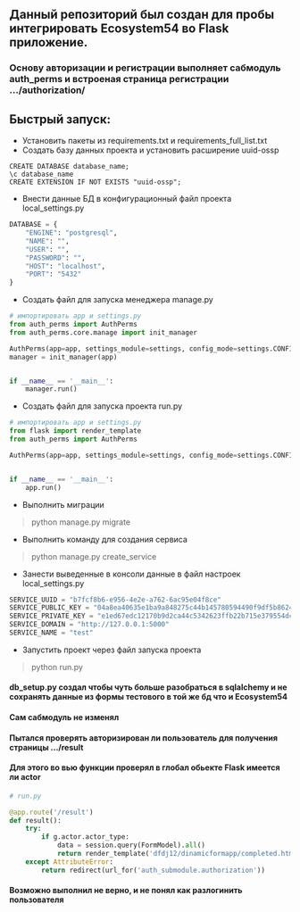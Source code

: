 ## Данный репозиторий был создан для пробы интегрировать Ecosystem54 во Flask приложение.

### Основу авторизации и регистрации выполняет сабмодуль auth_perms и встроеная страница регистрации .../authorization/
## Быстрый запуск:
* Установить пакеты из requirements.txt и requirements_full_list.txt
* Создать базу данных проекта и установить расширение uuid-ossp 
```postgresql
CREATE DATABASE database_name;
\c database_name
CREATE EXTENSION IF NOT EXISTS "uuid-ossp";
```
* Внести данные БД в конфигурационный файл проекта local_settings.py 
```python
DATABASE = {
    "ENGINE": "postgresql",
    "NAME": "",
    "USER": "",
    "PASSWORD": "",
    "HOST": "localhost",
    "PORT": "5432"
}
```
* Создать файл для запуска менеджера manage.py 
```python
# импортировать app и settings.py
from auth_perms import AuthPerms
from auth_perms.core.manage import init_manager

AuthPerms(app=app, settings_module=settings, config_mode=settings.CONFIG_MODE, is_manager=True)
manager = init_manager(app)


if __name__ == '__main__':
    manager.run()
```
* Создать файл для запуска проекта run.py 
```python
# импортировать app и settings.py
from flask import render_template
from auth_perms import AuthPerms

AuthPerms(app=app, settings_module=settings, config_mode=settings.CONFIG_MODE)


if __name__ == '__main__':
    app.run()
```
* Выполнить миграции
> python manage.py migrate
* Выполнить команду для создания сервиса 
> python manage.py create_service
* Занести выведенные в консоли данные в файл настроек local_settings.py
```python
SERVICE_UUID = "b7fcf8b6-e956-4e2e-a762-6ac95e04f8ce"
SERVICE_PUBLIC_KEY = "04a8ea40635e1ba9a848275c44b145780594490f9df5b8624995f3d22c9e9d1eec9f1fe78f2dd6b4637977a187f5f89b643e9e8af999bdbbf03df30477d90161f9"
SERVICE_PRIVATE_KEY = "e1ed67edc12170b9d2ca44c5342623ffb22b715e379554dc007879093ac5f296"
SERVICE_DOMAIN = "http://127.0.0.1:5000"
SERVICE_NAME = "test"
```
* Запустить проект через файл запуска проекта
> python run.py

#### db_setup.py создал чтобы чуть больше разобраться в sqlalchemy и не сохранять данные из формы тестового в той же бд что и Ecosystem54 
#### Сам сабмодуль не изменял 
#### Пытался проверять авторизирован ли пользователь для получения страницы .../result

#### Для этого во вью функции проверял в глобал обьекте Flask имеется ли actor
```python
# run.py

@app.route('/result')
def result():
    try:
        if g.actor.actor_type:
            data = session.query(FormModel).all()
            return render_template('dfdj12/dinamicformapp/completed.html', data=data)
    except AttributeError:
        return redirect(url_for('auth_submodule.authorization'))
```
#### Возможно выполнил не верно, и не понял как разлогинить пользователя